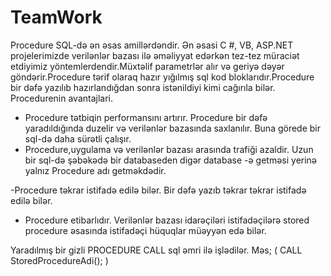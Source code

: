 # TeamWork



Procedure SQL-də ən əsas amillərdəndir. Ən əsasi C #, VB, ASP.NET  projelerimizde verilənlər bazası ilə əməliyyat edərkən tez-tez müraciət etdiyimiz yöntemlerdendir.Müxtəlif parametrlər alır və geriyə dəyər göndərir.Procedure tərif olaraq hazır yığılmış sql kod bloklarıdır.Procedure bir dəfə yazılıb hazırlandığdan sonra istənildiyi kimi cağırıla bilər.
Procedurenin avantajlari.
- Procedure tətbiqin performansını artırır. Procedure bir dəfə yaradıldığında duzelir  və verilənlər bazasında saxlanılır. Buna görede bir sql-də daha sürətli çalışır.
- Procedure,uygulama və verilənlər bazası arasında  trafiği azaldir. Uzun bir sql-də şəbəkədə bir  databaseden digər database -ə  getməsi yerinə yalnız  Procedure  adı  getməkdədir.

-Procedure təkrar istifadə edilə bilər. Bir dəfə yazıb təkrar təkrar istifadə edilə bilər.
- Procedure etibarlıdır. Verilənlər bazası idarəçiləri istifadəçilərə stored procedure əsasında istifadəçi hüquqlar müəyyən edə bilər.

Yaradılmış bir gizli PROCEDURE CALL sql əmri ilə işlədilər.
Məs;
( CALL StoredProcedureAdi(); )	


